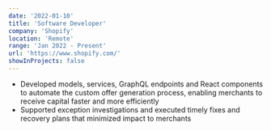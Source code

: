 ```yaml
---
date: '2022-01-10'
title: 'Software Developer'
company: 'Shopify'
location: 'Remote'
range: 'Jan 2022 - Present'
url: 'https://www.shopify.com/'
showInProjects: false
---
```


- Developed models, services, GraphQL endpoints and React components to automate the custom offer generation process, enabling merchants to receive capital faster and more efficiently
- Supported exception investigations and executed timely fixes and recovery plans that minimized impact to merchants
